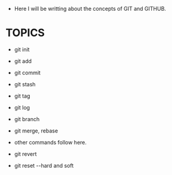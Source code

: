 - Here I will be writting about the concepts of GIT and GITHUB.

# TOPICS

- git init
- git add
- git commit
- git stash
- git tag
- git log
- git branch
- git merge, rebase
- other commands follow here.

- git revert
- git reset --hard and soft
